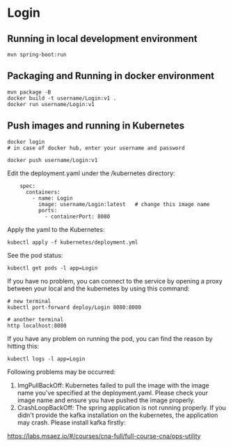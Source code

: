 # Login

## Running in local development environment

```
mvn spring-boot:run
```

## Packaging and Running in docker environment

```
mvn package -B
docker build -t username/Login:v1 .
docker run username/Login:v1
```

## Push images and running in Kubernetes

```
docker login 
# in case of docker hub, enter your username and password

docker push username/Login:v1
```

Edit the deployment.yaml under the /kubernetes directory:
```
    spec:
      containers:
        - name: Login
          image: username/Login:latest   # change this image name
          ports:
            - containerPort: 8080

```

Apply the yaml to the Kubernetes:
```
kubectl apply -f kubernetes/deployment.yml
```

See the pod status:
```
kubectl get pods -l app=Login
```

If you have no problem, you can connect to the service by opening a proxy between your local and the kubernetes by using this command:
```
# new terminal
kubectl port-forward deploy/Login 8080:8080

# another terminal
http localhost:8080
```

If you have any problem on running the pod, you can find the reason by hitting this:
```
kubectl logs -l app=Login
```

Following problems may be occurred:

1. ImgPullBackOff:  Kubernetes failed to pull the image with the image name you've specified at the deployment.yaml. Please check your image name and ensure you have pushed the image properly.
1. CrashLoopBackOff: The spring application is not running properly. If you didn't provide the kafka installation on the kubernetes, the application may crash. Please install kafka firstly:

https://labs.msaez.io/#/courses/cna-full/full-course-cna/ops-utility

